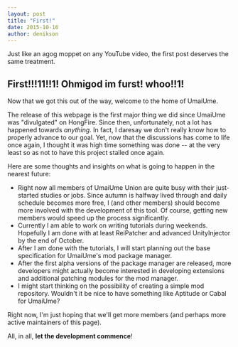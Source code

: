 ```yaml
---
layout: post
title: "First!"
date: 2015-10-16
author: denikson
---
```


Just like an agog moppet on any YouTube video, the first post deserves the same treatment.

## First!!!11!!1! Ohmigod im furst! whoo!!1!

Now that we got this out of the way, welcome to the home of UmaiUme.

The release of this webpage is the first major thing we did since UmaiUme was "divulgated" on HongFire. Since then, unfortunately, not a lot has happened towards *anything*. In fact, I daresay we don't really know how to properly advance to our goal. Yet, now that the discussions has come to life once again, I thought it was high time something was done -- at the very least so as not to have this project stalled once again.

Here are some thoughts and insights on what is going to happen in the nearest future:

* Right now all members of UmaiUme Union are quite busy with their just-started studies or jobs. Since autumn is halfway lived through and daily schedule becomes more free, I (and other members) should become more involved with the development of this tool. Of course, getting new members would speed up the process significantly.
* Currently I am able to work on writing tutorials during weekends. Hopefully I am done with at least ReiPatcher and advanced UnityInjector by the end of October.
* After I am done with the tutorials, I will start planning out the base specification for UmaiUme's mod package manager.
* After the first alpha versions of the package manager are released, more developers might actually become interested in developing extensions and additional patching modules for the mod manager.
* I might start thinking on the possibility of creating a simple mod repository. Wouldn't it be nice to have something like Aptitude or Cabal for UmaiUme?

Right now, I'm just hoping that we'll get more members (and perhaps more active maintainers of this page).

All, in all, **let the development commence**!